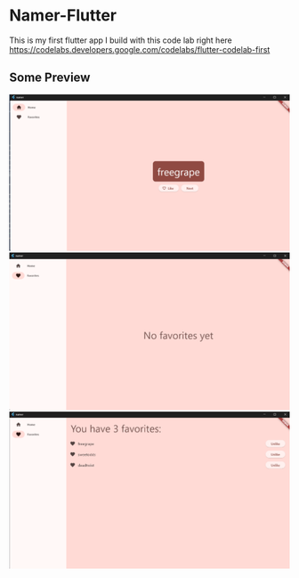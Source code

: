 # Namer-Flutter
This is my first flutter app I build with this code lab right here
https://codelabs.developers.google.com/codelabs/flutter-codelab-first
  
## Some Preview
![Home Page](README_PIC/Home.png)
![Favorite Page None](README_PIC/Fav_None.png)
![Favorite Page None](README_PIC/Fav.png)